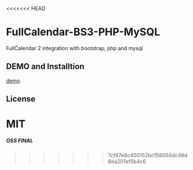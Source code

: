 <<<<<<< HEAD
# FullCalendar-BS3-PHP-MySQL
FullCalendar 2 integration with bootstrap, php and mysql

## DEMO and Installtion
[demo](http://jamelbaz.com/non-classe/integration-de-fullcalendar2-php-mysql).

## License

MIT
=======
##### OSS FINAL #####
>>>>>>> 7cf47e8c450152bc158054dc48d8ea201ef5b4c6
